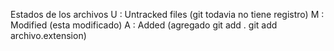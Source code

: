 Estados de los archivos
U : Untracked files (git todavia no tiene registro)
M : Modified (esta modificado)
A : Added (agregado git add . git add archivo.extension)

